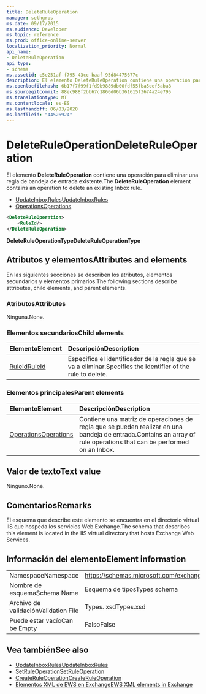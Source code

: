 ```yaml
---
title: DeleteRuleOperation
manager: sethgros
ms.date: 09/17/2015
ms.audience: Developer
ms.topic: reference
ms.prod: office-online-server
localization_priority: Normal
api_name:
- DeleteRuleOperation
api_type:
- schema
ms.assetid: c5e251af-f795-43cc-baaf-95d84475677c
description: El elemento DeleteRuleOperation contiene una operación para eliminar una regla de bandeja de entrada existente.
ms.openlocfilehash: 6b17f7f99f1fd9b9889db00fdf55fba5eef5aba8
ms.sourcegitcommit: 88ec988f2bb67c1866d06b361615f3674a24e795
ms.translationtype: MT
ms.contentlocale: es-ES
ms.lasthandoff: 06/03/2020
ms.locfileid: "44526924"
---
```

# <a name="deleteruleoperation"></a><span data-ttu-id="fce55-103">DeleteRuleOperation</span><span class="sxs-lookup"><span data-stu-id="fce55-103">DeleteRuleOperation</span></span>

<span data-ttu-id="fce55-104">El elemento **DeleteRuleOperation** contiene una operación para eliminar una regla de bandeja de entrada existente.</span><span class="sxs-lookup"><span data-stu-id="fce55-104">The **DeleteRuleOperation** element contains an operation to delete an existing Inbox rule.</span></span> 
  
- [<span data-ttu-id="fce55-105">UpdateInboxRules</span><span class="sxs-lookup"><span data-stu-id="fce55-105">UpdateInboxRules</span></span>](updateinboxrules.md)
- [<span data-ttu-id="fce55-106">Operations</span><span class="sxs-lookup"><span data-stu-id="fce55-106">Operations</span></span>](operations.md)
  
```XML
<DeleteRuleOperation>
    <RuleId/>
</DeleteRuleOperation>
```

 <span data-ttu-id="fce55-107">**DeleteRuleOperationType**</span><span class="sxs-lookup"><span data-stu-id="fce55-107">**DeleteRuleOperationType**</span></span>
## <a name="attributes-and-elements"></a><span data-ttu-id="fce55-108">Atributos y elementos</span><span class="sxs-lookup"><span data-stu-id="fce55-108">Attributes and elements</span></span>

<span data-ttu-id="fce55-109">En las siguientes secciones se describen los atributos, elementos secundarios y elementos primarios.</span><span class="sxs-lookup"><span data-stu-id="fce55-109">The following sections describe attributes, child elements, and parent elements.</span></span>
  
### <a name="attributes"></a><span data-ttu-id="fce55-110">Atributos</span><span class="sxs-lookup"><span data-stu-id="fce55-110">Attributes</span></span>

<span data-ttu-id="fce55-111">Ninguna.</span><span class="sxs-lookup"><span data-stu-id="fce55-111">None.</span></span>
  
### <a name="child-elements"></a><span data-ttu-id="fce55-112">Elementos secundarios</span><span class="sxs-lookup"><span data-stu-id="fce55-112">Child elements</span></span>

|<span data-ttu-id="fce55-113">**Elemento**</span><span class="sxs-lookup"><span data-stu-id="fce55-113">**Element**</span></span>|<span data-ttu-id="fce55-114">**Descripción**</span><span class="sxs-lookup"><span data-stu-id="fce55-114">**Description**</span></span>|
|:-----|:-----|
|[<span data-ttu-id="fce55-115">RuleId</span><span class="sxs-lookup"><span data-stu-id="fce55-115">RuleId</span></span>](ruleid.md) <br/> |<span data-ttu-id="fce55-116">Especifica el identificador de la regla que se va a eliminar.</span><span class="sxs-lookup"><span data-stu-id="fce55-116">Specifies the identifier of the rule to delete.</span></span>  <br/> |
   
### <a name="parent-elements"></a><span data-ttu-id="fce55-117">Elementos principales</span><span class="sxs-lookup"><span data-stu-id="fce55-117">Parent elements</span></span>

|<span data-ttu-id="fce55-118">**Elemento**</span><span class="sxs-lookup"><span data-stu-id="fce55-118">**Element**</span></span>|<span data-ttu-id="fce55-119">**Descripción**</span><span class="sxs-lookup"><span data-stu-id="fce55-119">**Description**</span></span>|
|:-----|:-----|
|[<span data-ttu-id="fce55-120">Operations</span><span class="sxs-lookup"><span data-stu-id="fce55-120">Operations</span></span>](operations.md) <br/> |<span data-ttu-id="fce55-121">Contiene una matriz de operaciones de regla que se pueden realizar en una bandeja de entrada.</span><span class="sxs-lookup"><span data-stu-id="fce55-121">Contains an array of rule operations that can be performed on an Inbox.</span></span>  <br/> |
   
## <a name="text-value"></a><span data-ttu-id="fce55-122">Valor de texto</span><span class="sxs-lookup"><span data-stu-id="fce55-122">Text value</span></span>

<span data-ttu-id="fce55-123">Ninguno.</span><span class="sxs-lookup"><span data-stu-id="fce55-123">None.</span></span>
  
## <a name="remarks"></a><span data-ttu-id="fce55-124">Comentarios</span><span class="sxs-lookup"><span data-stu-id="fce55-124">Remarks</span></span>

<span data-ttu-id="fce55-125">El esquema que describe este elemento se encuentra en el directorio virtual IIS que hospeda los servicios Web Exchange.</span><span class="sxs-lookup"><span data-stu-id="fce55-125">The schema that describes this element is located in the IIS virtual directory that hosts Exchange Web Services.</span></span>
  
## <a name="element-information"></a><span data-ttu-id="fce55-126">Información del elemento</span><span class="sxs-lookup"><span data-stu-id="fce55-126">Element information</span></span>

|||
|:-----|:-----|
|<span data-ttu-id="fce55-127">Namespace</span><span class="sxs-lookup"><span data-stu-id="fce55-127">Namespace</span></span>  <br/> |https://schemas.microsoft.com/exchange/services/2006/types  <br/> |
|<span data-ttu-id="fce55-128">Nombre de esquema</span><span class="sxs-lookup"><span data-stu-id="fce55-128">Schema Name</span></span>  <br/> |<span data-ttu-id="fce55-129">Esquema de tipos</span><span class="sxs-lookup"><span data-stu-id="fce55-129">Types schema</span></span>  <br/> |
|<span data-ttu-id="fce55-130">Archivo de validación</span><span class="sxs-lookup"><span data-stu-id="fce55-130">Validation File</span></span>  <br/> |<span data-ttu-id="fce55-131">Types. xsd</span><span class="sxs-lookup"><span data-stu-id="fce55-131">Types.xsd</span></span>  <br/> |
|<span data-ttu-id="fce55-132">Puede estar vacío</span><span class="sxs-lookup"><span data-stu-id="fce55-132">Can be Empty</span></span>  <br/> |<span data-ttu-id="fce55-133">Falso</span><span class="sxs-lookup"><span data-stu-id="fce55-133">False</span></span>  <br/> |
   
## <a name="see-also"></a><span data-ttu-id="fce55-134">Vea también</span><span class="sxs-lookup"><span data-stu-id="fce55-134">See also</span></span>

- [<span data-ttu-id="fce55-135">UpdateInboxRules</span><span class="sxs-lookup"><span data-stu-id="fce55-135">UpdateInboxRules</span></span>](updateinboxrules.md) 
- [<span data-ttu-id="fce55-136">SetRuleOperation</span><span class="sxs-lookup"><span data-stu-id="fce55-136">SetRuleOperation</span></span>](setruleoperation.md) 
- [<span data-ttu-id="fce55-137">CreateRuleOperation</span><span class="sxs-lookup"><span data-stu-id="fce55-137">CreateRuleOperation</span></span>](createruleoperation.md)
- [<span data-ttu-id="fce55-138">Elementos XML de EWS en Exchange</span><span class="sxs-lookup"><span data-stu-id="fce55-138">EWS XML elements in Exchange</span></span>](ews-xml-elements-in-exchange.md)

